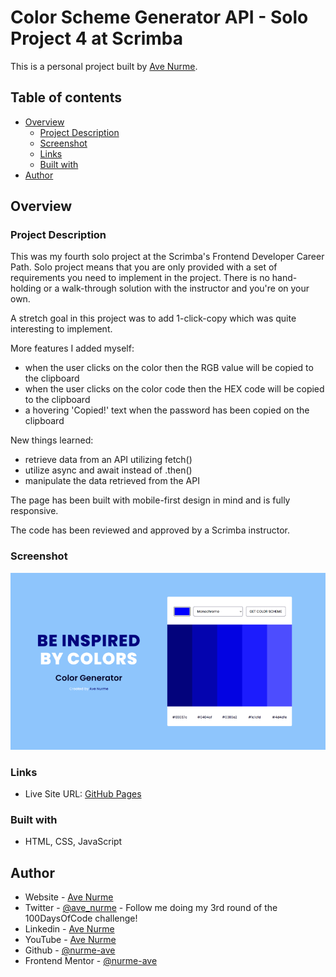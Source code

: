 # Color Scheme Generator API - Solo Project 4 at Scrimba

This is a personal project built by [Ave Nurme](https://www.avenurme.dev).

## Table of contents

- [Overview](#overview)
  - [Project Description](#project-description)
  - [Screenshot](#screenshot)
  - [Links](#links)
  - [Built with](#built-with)
- [Author](#author)

## Overview

### Project Description

This was my fourth solo project at the Scrimba's Frontend Developer Career Path. Solo project means that you are only provided with a set of requirements you need to implement in the project. There is no hand-holding or a walk-through solution with the instructor and you're on your own.

A stretch goal in this project was to add 1-click-copy which was quite interesting to implement.

More features I added myself:
- when the user clicks on the color then the RGB value will be copied to the clipboard
- when the user clicks on the color code then the HEX code will be copied to the clipboard
- a hovering 'Copied!' text when the password has been copied on the clipboard

New things learned:
- retrieve data from an API utilizing fetch()
- utilize async and await instead of .then()
- manipulate the data retrieved from the API

The page has been built with mobile-first design in mind and is fully responsive.

The code has been reviewed and approved by a Scrimba instructor.

### Screenshot

![Screenshot of my solution](/color-scheme-generator-api_760.png)

### Links

- Live Site URL: [GitHub Pages](https://nurme-ave.github.io/scrimba-solo-project-color-scheme-generator-api/)

### Built with

- HTML, CSS, JavaScript

## Author

- Website - [Ave Nurme](https://www.avenurme.dev)
- Twitter - [@ave\_nurme](https://twitter.com/ave_nurme) - Follow me doing my 3rd round of the 100DaysOfCode challenge!
- Linkedin - [Ave Nurme](https://www.linkedin.com/in/ave-nurme)
- YouTube - [Ave Nurme](https://www.youtube.com/channel/UC_kKIEE66Wa5bAxjqoI1A8w/videos)
- Github - [@nurme-ave](https://github.com/nurme-ave)
- Frontend Mentor - [@nurme-ave](https://www.frontendmentor.io/profile/nurme-ave)
